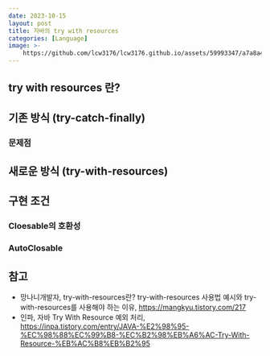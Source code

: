 ```yaml
---
date: 2023-10-15
layout: post
title: 자바의 try with resources
categories: [Language]
image: >-
    https://github.com/lcw3176/lcw3176.github.io/assets/59993347/a7a8a4fa-1ed4-4399-b83f-12649af029a3
---
```


## try with resources 란?

## 기존 방식 (try-catch-finally)

### 문제점

## 새로운 방식 (try-with-resources)

## 구현 조건

### Cloesable의 호환성

### AutoClosable


## 참고

- 망나니개발자, try-with-resources란? try-with-resources 사용법 예시와 try-with-resources를 사용해야 하는 이유, https://mangkyu.tistory.com/217
- 인파, 자바 Try With Resource 예외 처리, https://inpa.tistory.com/entry/JAVA-%E2%98%95-%EC%98%88%EC%99%B8-%EC%B2%98%EB%A6%AC-Try-With-Resource-%EB%AC%B8%EB%B2%95